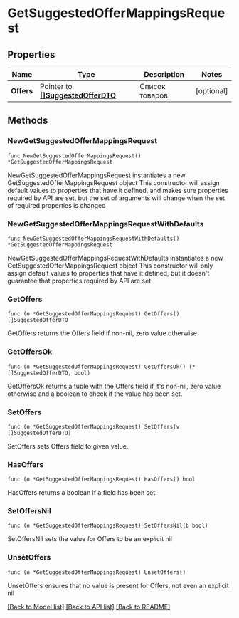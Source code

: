 # GetSuggestedOfferMappingsRequest

## Properties

Name | Type | Description | Notes
------------ | ------------- | ------------- | -------------
**Offers** | Pointer to [**[]SuggestedOfferDTO**](SuggestedOfferDTO.md) | Список товаров. | [optional] 

## Methods

### NewGetSuggestedOfferMappingsRequest

`func NewGetSuggestedOfferMappingsRequest() *GetSuggestedOfferMappingsRequest`

NewGetSuggestedOfferMappingsRequest instantiates a new GetSuggestedOfferMappingsRequest object
This constructor will assign default values to properties that have it defined,
and makes sure properties required by API are set, but the set of arguments
will change when the set of required properties is changed

### NewGetSuggestedOfferMappingsRequestWithDefaults

`func NewGetSuggestedOfferMappingsRequestWithDefaults() *GetSuggestedOfferMappingsRequest`

NewGetSuggestedOfferMappingsRequestWithDefaults instantiates a new GetSuggestedOfferMappingsRequest object
This constructor will only assign default values to properties that have it defined,
but it doesn't guarantee that properties required by API are set

### GetOffers

`func (o *GetSuggestedOfferMappingsRequest) GetOffers() []SuggestedOfferDTO`

GetOffers returns the Offers field if non-nil, zero value otherwise.

### GetOffersOk

`func (o *GetSuggestedOfferMappingsRequest) GetOffersOk() (*[]SuggestedOfferDTO, bool)`

GetOffersOk returns a tuple with the Offers field if it's non-nil, zero value otherwise
and a boolean to check if the value has been set.

### SetOffers

`func (o *GetSuggestedOfferMappingsRequest) SetOffers(v []SuggestedOfferDTO)`

SetOffers sets Offers field to given value.

### HasOffers

`func (o *GetSuggestedOfferMappingsRequest) HasOffers() bool`

HasOffers returns a boolean if a field has been set.

### SetOffersNil

`func (o *GetSuggestedOfferMappingsRequest) SetOffersNil(b bool)`

 SetOffersNil sets the value for Offers to be an explicit nil

### UnsetOffers
`func (o *GetSuggestedOfferMappingsRequest) UnsetOffers()`

UnsetOffers ensures that no value is present for Offers, not even an explicit nil

[[Back to Model list]](../README.md#documentation-for-models) [[Back to API list]](../README.md#documentation-for-api-endpoints) [[Back to README]](../README.md)


